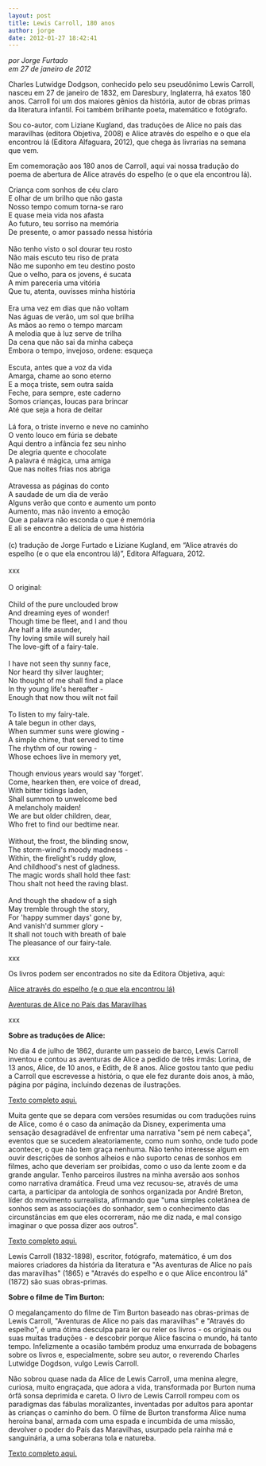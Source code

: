 ```yaml
---
layout: post
title: Lewis Carroll, 180 anos
author: jorge
date: 2012-01-27 18:42:41
---
```

*por Jorge Furtado*\
*em 27 de janeiro de 2012*

Charles Lutwidge Dodgson, conhecido pelo seu pseudônimo Lewis Carroll, nasceu em 27 de janeiro de 1832, em Daresbury, Inglaterra, há exatos 180 anos. Carroll foi um dos maiores gênios da história, autor de obras primas da literatura infantil. Foi também brilhante poeta, matemático e fotógrafo.

Sou co-autor, com Liziane Kugland, das traduções de Alice no país das maravilhas (editora Objetiva, 2008) e Alice através do espelho e o que ela encontrou lá (Editora Alfaguara, 2012), que chega às livrarias na semana que vem.

Em comemoração aos 180 anos de Carroll, aqui vai nossa tradução do poema de abertura de Alice através do espelho (e o que ela encontrou lá).

Criança com sonhos de céu claro\
E olhar de um brilho que não gasta\
Nosso tempo comum torna-se raro\
E quase meia vida nos afasta\
Ao futuro, teu sorriso na memória\
De presente, o amor passado nessa história\
 \
Não tenho visto o sol dourar teu rosto\
Não mais escuto teu riso de prata\
Não me suponho em teu destino posto\
Que o velho, para os jovens, é sucata\
A mim pareceria uma vitória\
Que tu, atenta, ouvisses minha história\
 \
Era uma vez em dias que não voltam\
Nas águas de verão, um sol que brilha\
As mãos ao remo o tempo marcam\
A melodia que à luz serve de trilha\
Da cena que não sai da minha cabeça\
Embora o tempo, invejoso, ordene: esqueça\
 \
Escuta, antes que a voz da vida\
Amarga, chame ao sono eterno\
E a moça triste, sem outra saída\
Feche, para sempre, este caderno\
Somos crianças, loucas para brincar\
Até que seja a hora de deitar\
 \
Lá fora, o triste inverno e neve no caminho\
O vento louco em fúria se debate\
Aqui dentro a infância fez seu ninho\
De alegria quente e chocolate\
A palavra é mágica, uma amiga\
Que nas noites frias nos abriga\
 \
Atravessa as páginas do conto\
A saudade de um dia de verão\
Alguns verão que conto e aumento um ponto\
Aumento, mas não invento a emoção\
Que a palavra não esconda o que é memória\
E ali se encontre a delícia de uma história\
 \
(c) tradução de Jorge Furtado e Liziane Kugland, em “Alice através do espelho (e o que ela encontrou lá)”, Editora Alfaguara, 2012.\
\
x﻿xx\
\
O original:\
 \
Child of the pure unclouded brow\
And dreaming eyes of wonder!\
Though time be fleet, and I and thou\
Are half a life asunder,\
Thy loving smile will surely hail\
The love-gift of a fairy-tale.\
 \
I have not seen thy sunny face,\
Nor heard thy silver laughter;\
No thought of me shall find a place\
In thy young life's hereafter -\
Enough that now thou wilt not fail\
 \
To listen to my fairy-tale.\
A tale begun in other days,\
When summer suns were glowing -\
A simple chime, that served to time\
The rhythm of our rowing -\
Whose echoes live in memory yet,\
 \
Though envious years would say 'forget'.\
Come, hearken then, ere voice of dread,\
With bitter tidings laden,\
Shall summon to unwelcome bed\
A melancholy maiden!\
We are but older children, dear,\
Who fret to find our bedtime near.\
 \
Without, the frost, the blinding snow,\
The storm-wind's moody madness -\
Within, the firelight's ruddy glow,\
And childhood's nest of gladness.\
The magic words shall hold thee fast:\
Thou shalt not heed the raving blast.\
 \
And though the shadow of a sigh\
May tremble through the story,\
For 'happy summer days' gone by,\
And vanish'd summer glory -\
It shall not touch with breath of bale\
The pleasance of our fairy-tale.

xxx

Os livros podem ser encontrados no site da Editora Objetiva, aqui:

[Alice através do espelho (e o que ela encontrou lá)](http://objetiva.com.br/livro_ficha.php?id=1074)

[](http://objetiva.com.br/livro_ficha.php?id=1074)[Aventuras de Alice no País das Maravilhas](http://objetiva.com.br/livro_ficha.php?id=49)

[](http://objetiva.com.br/livro_ficha.php?id=49)xxx

**Sobre as traduções de Alice:**

No dia 4 de julho de 1862, durante um passeio de barco, Lewis Carroll inventou e contou as aventuras de Alice a pedido de três irmãs: Lorina, de 13 anos, Alice, de 10 anos, e Edith, de 8 anos. Alice gostou tanto que pediu a Carroll que escrevesse a história, o que ele fez durante dois anos, à mão, página por página, incluindo dezenas de ilustrações.

[Texto completo aqui.](https://www.casacinepoa.com.br/blog/2008-02-05-m%C3%A1quinas-de-banho/)

[](https://www.casacinepoa.com.br/blog/2008-02-05-m%C3%A1quinas-de-banho/)Muita gente que se depara com versões resumidas ou com traduções ruins de Alice, como é o caso da animação da Disney, experimenta uma sensação desagradável de enfrentar uma narrativa "sem pé nem cabeça", eventos que se sucedem aleatoriamente, como num sonho, onde tudo pode acontecer, o que não tem graça nenhuma. Não tenho interesse algum em ouvir descrições de sonhos alheios e não suporto cenas de sonhos em filmes, acho que deveriam ser proibidas, como o uso da lente zoom e da grande angular. Tenho parceiros ilustres na minha aversão aos sonhos como narrativa dramática. Freud uma vez recusou-se, através de uma carta, a participar da antologia de sonhos organizada por André Breton, líder do movimento surrealista, afirmando que "uma simples coletânea de sonhos sem as associações do sonhador, sem o conhecimento das circunstâncias em que eles ocorreram, não me diz nada, e mal consigo imaginar o que possa dizer aos outros".

[Texto completo aqui.](https://www.casacinepoa.com.br/textos/anota%C3%A7%C3%B5es-para-um-debate-sobre-mem%C3%B3ria-cinema-e-psican%C3%A1lise/)

[](https://www.casacinepoa.com.br/textos/anota%C3%A7%C3%B5es-para-um-debate-sobre-mem%C3%B3ria-cinema-e-psican%C3%A1lise/)Lewis Carroll (1832-1898), escritor, fotógrafo, matemático, é um dos maiores criadores da história da literatura e "As aventuras de Alice no país das maravilhas" (1865) e "Através do espelho e o que Alice encontrou lá" (1872) são suas obras-primas.

**Sobre o filme de Tim Burton:**

O megalançamento do filme de Tim Burton baseado nas obras-primas de Lewis Carroll, "Aventuras de Alice no país das maravilhas" e "Através do espelho", é uma ótima desculpa para ler ou reler os livros - os originais ou suas muitas traduções - e descobrir porque Alice fascina o mundo, há tanto tempo. Infelizmente a ocasião também produz uma enxurrada de bobagens sobre os livros e, especialmente, sobre seu autor, o reverendo Charles Lutwidge Dogdson, vulgo Lewis Carroll.

Não sobrou quase nada da Alice de Lewis Carroll, uma menina alegre, curiosa, muito engraçada, que adora a vida, transformada por Burton numa órfã sonsa deprimida e careta. O livro de Lewis Carroll rompeu com os paradigmas das fábulas moralizantes, inventadas por adultos para apontar às crianças o caminho do bem. O filme de Burton transforma Alice numa heroína banal, armada com uma espada e incumbida de uma missão, devolver o poder do País das Maravilhas, usurpado pela rainha má e sanguinária, a uma soberana tola e natureba.

[Texto completo aqui.](http://www.casacinepoa.com.br/o-blog/jorge-furtado/pobre-alice)

[](http://www.casacinepoa.com.br/o-blog/jorge-furtado/pobre-alice)